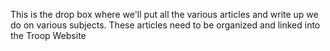 This is the drop box where we'll put all the various articles and write up we do on various subjects. These articles need to be organized and linked into the Troop Website